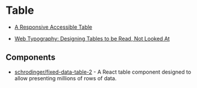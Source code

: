 # Table

- [A Responsive Accessible Table](http://adrianroselli.com/2017/11/a-responsive-accessible-table.html)

- [Web Typography: Designing Tables to be Read, Not Looked At](https://alistapart.com/article/web-typography-tables)

## Components

- [schrodinger/fixed-data-table-2](https://github.com/schrodinger/fixed-data-table-2) - A React table component designed to allow presenting millions of rows of data.

